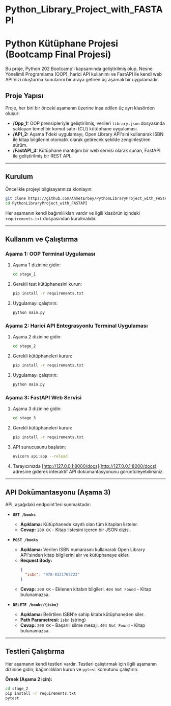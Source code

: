 # Python_Library_Project_with_FASTAPI
# Python Kütüphane Projesi (Bootcamp Final Projesi)

Bu proje, Python 202 Bootcamp'i kapsamında geliştirilmiş olup, Nesne Yönelimli Programlama (OOP), harici API kullanımı ve FastAPI ile kendi web API'nizi oluşturma konularını bir araya getiren üç aşamalı bir uygulamadır.

## Proje Yapısı

Proje, her biri bir önceki aşamanın üzerine inşa edilen üç ayrı klasörden oluşur:

-   **/Opp_1:** OOP prensipleriyle geliştirilmiş, verileri `library.json` dosyasında saklayan temel bir komut satırı (CLI) kütüphane uygulaması.
-   **/API_2:** Aşama 1'deki uygulamayı, Open Library API'sini kullanarak ISBN ile kitap bilgilerini otomatik olarak getirecek şekilde zenginleştiren sürüm.
-   **/FastAPI_3:** Kütüphane mantığını bir web servisi olarak sunan, FastAPI ile geliştirilmiş bir REST API.

---

## Kurulum

Öncelikle projeyi bilgisayarınıza klonlayın:

```bash
git clone https://github.com/AhmetErbey/PythonLibraryProject_with_FASTAPI.git
cd PythonLibraryProject_with_FASTAPI
```

Her aşamanın kendi bağımlılıkları vardır ve ilgili klasörün içindeki `requirements.txt` dosyasından kurulmalıdır.

---

## Kullanım ve Çalıştırma

### Aşama 1: OOP Terminal Uygulaması

1.  Aşama 1 dizinine gidin:
    ```bash
    cd stage_1
    ```
2.  Gerekli test kütüphanesini kurun:
    ```bash
    pip install -r requirements.txt
    ```
3.  Uygulamayı çalıştırın:
    ```bash
    python main.py
    ```

### Aşama 2: Harici API Entegrasyonlu Terminal Uygulaması

1.  Aşama 2 dizinine gidin:
    ```bash
    cd stage_2
    ```
2.  Gerekli kütüphaneleri kurun:
    ```bash
    pip install -r requirements.txt
    ```
3.  Uygulamayı çalıştırın:
    ```bash
    python main.py
    ```

### Aşama 3: FastAPI Web Servisi

1.  Aşama 3 dizinine gidin:
    ```bash
    cd stage_3
    ```
2.  Gerekli kütüphaneleri kurun:
    ```bash
    pip install -r requirements.txt
    ```
3.  API sunucusunu başlatın:
    ```bash
    uvicorn api:app --reload
    ```
4.  Tarayıcınızda [http://127.0.0.1:8000/docs](http://127.0.0.1:8000/docs) adresine giderek interaktif API dokümantasyonunu görüntüleyebilirsiniz.

---

## API Dokümantasyonu (Aşama 3)

API, aşağıdaki endpoint'leri sunmaktadır:

-   **`GET /books`**
    -   **Açıklama:** Kütüphanede kayıtlı olan tüm kitapları listeler.
    -   **Cevap:** `200 OK` - Kitap listesini içeren bir JSON dizisi.

-   **`POST /books`**
    -   **Açıklama:** Verilen ISBN numarasını kullanarak Open Library API'sinden kitap bilgilerini alır ve kütüphaneye ekler.
    -   **Request Body:**
        ```json
        {
          "isbn": "978-0321765723"
        }
        ```
    -   **Cevap:** `200 OK` - Eklenen kitabın bilgileri. `404 Not Found` - Kitap bulunamazsa.

-   **`DELETE /books/{isbn}`**
    -   **Açıklama:** Belirtilen ISBN'e sahip kitabı kütüphaneden siler.
    -   **Path Parametresi:** `isbn` (string)
    -   **Cevap:** `200 OK` - Başarılı silme mesajı. `404 Not Found` - Kitap bulunamazsa.

---

## Testleri Çalıştırma

Her aşamanın kendi testleri vardır. Testleri çalıştırmak için ilgili aşamanın dizinine gidin, bağımlılıkları kurun ve `pytest` komutunu çalıştırın.

**Örnek (Aşama 2 için):**

```bash
cd stage_2
pip install -r requirements.txt
pytest
```

